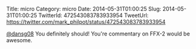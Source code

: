 Title: micro
Category: micro
Date: 2014-05-31T01:00:25
Slug: 2014-05-31T01:00:25
TwitterId: 472543083783933954
TweetUrl: https://twitter.com/mark_philpot/status/472543083783933954

[@dansg08](https://twitter.com/dansg08) You definitely should! You're commentary on FFX-2 would be awesome.